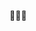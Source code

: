 🐏💨🥧

<!---
elarle/elarle is a ✨ special ✨ repository because its `README.md` (this file) appears on your GitHub profile.
You can click the Preview link to take a look at your changes.
--->
